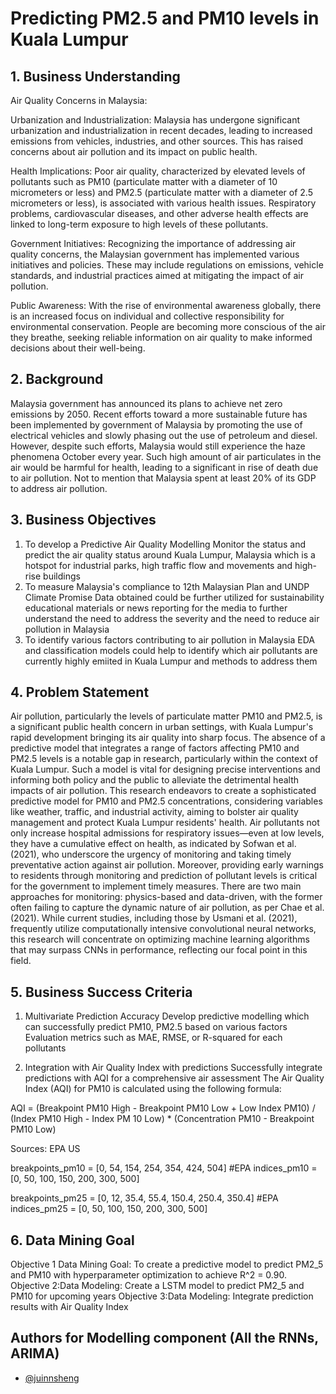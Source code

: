 
# Predicting PM2.5 and PM10 levels in Kuala Lumpur




## 1. Business Understanding

Air Quality Concerns in Malaysia:

Urbanization and Industrialization: Malaysia has undergone significant urbanization and industrialization in recent decades, leading to increased emissions from vehicles, industries, and other sources. This has raised concerns about air pollution and its impact on public health.

Health Implications: Poor air quality, characterized by elevated levels of pollutants such as PM10 (particulate matter with a diameter of 10 micrometers or less) and PM2.5 (particulate matter with a diameter of 2.5 micrometers or less), is associated with various health issues. Respiratory problems, cardiovascular diseases, and other adverse health effects are linked to long-term exposure to high levels of these pollutants.

Government Initiatives: Recognizing the importance of addressing air quality concerns, the Malaysian government has implemented various initiatives and policies. These may include regulations on emissions, vehicle standards, and industrial practices aimed at mitigating the impact of air pollution.

Public Awareness: With the rise of environmental awareness globally, there is an increased focus on individual and collective responsibility for environmental conservation. People are becoming more conscious of the air they breathe, seeking reliable information on air quality to make informed decisions about their well-being.
## 2. Background

Malaysia government has announced its plans to achieve net zero emissions by 2050. Recent efforts toward a more sustainable future has been implemented by government of Malaysia by promoting the use of electrical vehicles and slowly phasing out the use of petroleum and diesel. However, despite such efforts, Malaysia would still experience the haze phenomena October every year. Such high amount of air particulates in the air would be harmful for health, leading to a significant in rise of death due to air pollution. Not to mention that Malaysia spent at least 20% of its GDP to address air pollution.


## 3. Business Objectives

1. To develop a Predictive Air Quality Modelling
Monitor the status and predict the air quality status around Kuala Lumpur, Malaysia which is a hotspot for industrial parks, high traffic flow and movements and high-rise buildings
2. To measure Malaysia's compliance to 12th Malaysian Plan and UNDP Climate Promise
Data obtained could be further utilized for sustainability educational materials or news reporting for the media to further understand the need to address the severity and the need to reduce air pollution in Malaysia
3. To identify various factors contributing to air pollution in Malaysia
EDA and classification models could help to identify which air pollutants are currently highly emiited in Kuala Lumpur and methods to address them

## 4. Problem Statement

Air pollution, particularly the levels of particulate matter PM10 and PM2.5, is a significant public health concern in urban settings, with Kuala Lumpur's rapid development bringing its air quality into sharp focus. The absence of a predictive model that integrates a range of factors affecting PM10 and PM2.5 levels is a notable gap in research, particularly within the context of Kuala Lumpur. Such a model is vital for designing precise interventions and informing both policy and the public to alleviate the detrimental health impacts of air pollution. This research endeavors to create a sophisticated predictive model for PM10 and PM2.5 concentrations, considering variables like weather, traffic, and industrial activity, aiming to bolster air quality management and protect Kuala Lumpur residents' health. Air pollutants not only increase hospital admissions for respiratory issues—even at low levels, they have a cumulative effect on health, as indicated by Sofwan et al. (2021), who underscore the urgency of monitoring and taking timely preventative action against air pollution. Moreover, providing early warnings to residents through monitoring and prediction of pollutant levels is critical for the government to implement timely measures. There are two main approaches for monitoring: physics-based and data-driven, with the former often failing to capture the dynamic nature of air pollution, as per Chae et al. (2021). While current studies, including those by Usmani et al. (2021), frequently utilize computationally intensive convolutional neural networks, this research will concentrate on optimizing machine learning algorithms that may surpass CNNs in performance, reflecting our focal point in this field.

## 5. Business Success Criteria

1. Multivariate Prediction Accuracy
Develop predictive modelling which can successfully predict PM10, PM2.5 based on various factors
Evaluation metrics such as MAE, RMSE, or R-squared for each pollutants

2. Integration with Air Quality Index with predictions
Successfully integrate predictions with AQI for a comprehensive air assessment
The Air Quality Index (AQI) for PM10 is calculated using the following formula:

AQI = (Breakpoint PM10 High - Breakpoint PM10 Low + Low Index PM10) / (Index PM10 High - Index PM 10 Low) * (Concentration PM10 - Breakpoint PM10 Low)

Sources: EPA US

breakpoints_pm10 = [0, 54, 154, 254, 354, 424, 504] #EPA indices_pm10 = [0, 50, 100, 150, 200, 300, 500]

breakpoints_pm25 = [0, 12, 35.4, 55.4, 150.4, 250.4, 350.4] #EPA indices_pm25 = [0, 50, 100, 150, 200, 300, 500]
## 6. Data Mining Goal

Objective 1 Data Mining Goal: To create a predictive model to predict PM2_5 and PM10 with hyperparameter optimization to achieve R^2 = 0.90.
Objective 2:Data Modeling: Create a LSTM model to predict PM2_5 and PM10 for upcoming years
Objective 3:Data Modeling: Integrate prediction results with Air Quality Index
## Authors for Modelling component (All the RNNs, ARIMA)

- [@juinnsheng](https://www.github.com/juinnsheng)

